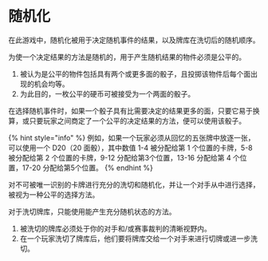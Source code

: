 # 随机化

在此游戏中，随机化被用于决定随机事件的结果，以及牌库在洗切后的随机顺序。

为使一个决定结果的方法是随机的，用于产生随机结果的物件必须是公平的。

1. 被认为是公平的物件包括具有两个或更多面的骰子，且投掷该物件后每个面出现的机会均等。
2. 为此目的，一枚公平的硬币可被接受为一个两面的骰子。

在选择随机事件时，如果一个骰子具有比需要决定的结果更多的面，只要它易于换算，或只要玩家之间商定了一个公平的决定结果的方法，便可以使用该骰子。

{% hint style="info" %}
例如，如果一个玩家必须从回忆的五张牌中放逐一张，可以使用一个 D20（20 面骰），其中数值 1-4 被分配给第 1 个位置的卡牌，5-8 被分配给第 2 个位置的卡牌，9-12 分配给第3个位置，13-16 分配给第 4 个位置，17-20 分配给第5个位置。
{% endhint %}

对不可被唯一识别的卡牌进行充分的洗切和随机化，并让一个对手从中进行选择，被视为一种公平的选择方法。

对于洗切牌库，只能使用能产生充分随机状态的方法。

1. 被洗切的牌库必须处于你的对手和/或赛事裁判的清晰视野内。
2. 在一个玩家洗切了牌库后，他们要将牌库交给一个对手来进行切牌或进一步洗切。
